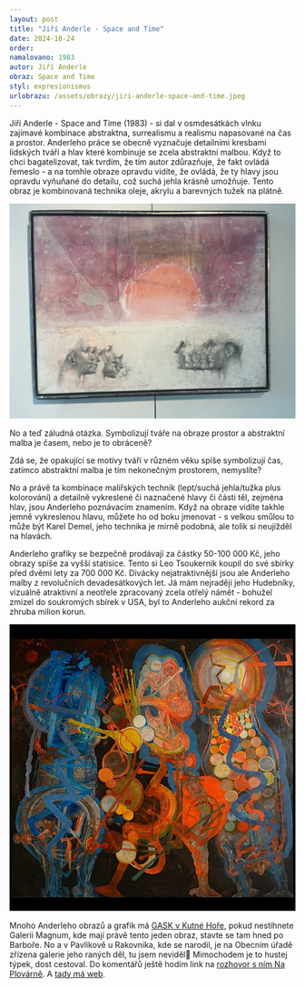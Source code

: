 ```yaml
---
layout: post
title: "Jiří Anderle - Space and Time"
date: 2024-10-24
order: 
namalovano: 1983
autor: Jiří Anderle
obraz: Space and Time
styl: expresionismus
urlobrazu: /assets/obrazy/jiri-anderle-space-and-time.jpeg
---
```


Jiří Anderle - Space and Time (1983) - si dal v osmdesátkách vlnku zajímavé kombinace abstraktna, surrealismu a realismu napasované na čas a prostor. Anderleho práce se obecně vyznačuje detailními kresbami lidských tváří a hlav které kombinuje se zcela abstraktní malbou. Když to chci bagatelizovat, tak tvrdím, že tím autor zdůrazňuje, že fakt ovládá řemeslo - a na tomhle obraze opravdu vidíte, že ovládá, že ty hlavy jsou opravdu vyňuňané do detailu, což suchá jehla krásně umožňuje. Tento obraz je kombinovaná technika oleje, akrylu a barevných tužek na plátně. 

![Jiří Anderle - Space and Time](/assets/obrazy/jiri-anderle-space-and-time.jpeg)

No a teď záludná otázka. Symbolizují tváře na obraze prostor a abstraktní malba je časem, nebo je to obráceně? 

Zdá se, že opakující se motivy tváří v různém věku spíše symbolizují čas, zatímco abstraktní malba je tím nekonečným prostorem, nemyslíte? 

No a právě ta kombinace malířských technik (lept/suchá jehla/tužka plus kolorování) a detailně vykreslené či naznačené hlavy či části těl, zejména hlav, jsou Anderleho poznávacím znamením. Když na obraze vidíte takhle jemně vykreslenou hlavu, můžete ho od boku jmenovat - s velkou smůlou to může být Karel Demel, jeho technika je mírně podobná, ale tolik si neujížděl na hlavách. 

Anderleho grafiky se bezpečně prodávají za částky 50-100 000 Kč, jeho obrazy spíše za vyšší statisíce. Tento si Leo Tsoukernik koupil do své sbírky před dvěmi lety za  700 000 Kč. Divácky nejatraktivnější jsou ale Anderleho malby z revolučních devadesátkových let. Já mám nejraději jeho Hudebníky, vizuálně atraktivní a neotřele zpracovaný zcela otřelý námět - bohužel zmizel do soukromých sbírek v USA, byl to Anderleho aukční rekord za zhruba milion korun. 

![Jiří Anderle - Hudebníci](/assets/obrazy/jiri-anderle-hudebnici.jpg)

Mnoho Anderleho obrazů a grafik má [GASK v Kutné Hoře](https://sbirky.gask.cz/sbirky-online/?fulltext=Anderle&slider-min=1501&slider-max=2100&pl=&raz=&jo=&datfset=&dattset=&strana=1&do=searchForm-submit#vyhledat), pokud nestihnete Galerii Magnum, kde mají právě tento jeden obraz, stavte se tam hned po Barboře. No a v Pavlíkově u Rakovníka, kde se narodil, je na Obecním úřadě zřízena galerie jeho raných děl, tu jsem neviděl🙂
Mimochodem je to hustej týpek, dost cestoval. Do komentářů ještě hodím link na [rozhovor s ním Na Plovárně](https://www.ceskatelevize.cz/porady/1093836883-na-plovarne/207522160100004/). A [tady má web](https://www.jirianderle.org). 


